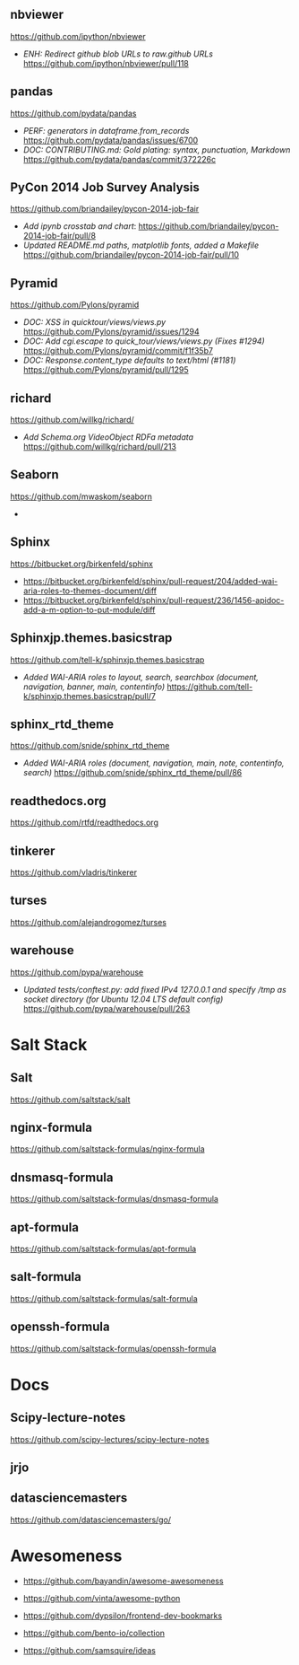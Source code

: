 ## nbviewer
https://github.com/ipython/nbviewer

* *ENH: Redirect github blob URLs to raw.github URLs* https://github.com/ipython/nbviewer/pull/118


## pandas
https://github.com/pydata/pandas

* *PERF: generators in dataframe.from_records* https://github.com/pydata/pandas/issues/6700
* *DOC: CONTRIBUTING.md: Gold plating: syntax, punctuation, Markdown* https://github.com/pydata/pandas/commit/372226c


## PyCon 2014 Job Survey Analysis
https://github.com/briandailey/pycon-2014-job-fair

* *Add ipynb crosstab and chart*: https://github.com/briandailey/pycon-2014-job-fair/pull/8
* *Updated README.md paths, matplotlib fonts, added a Makefile* https://github.com/briandailey/pycon-2014-job-fair/pull/10

## Pyramid
https://github.com/Pylons/pyramid

* *DOC: XSS in quicktour/views/views.py* https://github.com/Pylons/pyramid/issues/1294
* *DOC: Add cgi.escape to quick_tour/views/views.py (Fixes #1294)* https://github.com/Pylons/pyramid/commit/f1f35b7
* *DOC: Response.content_type defaults to text/html (#1181)* https://github.com/Pylons/pyramid/pull/1295

## richard
https://github.com/willkg/richard/

* *Add Schema.org VideoObject RDFa metadata* https://github.com/willkg/richard/pull/213


## Seaborn
https://github.com/mwaskom/seaborn

* 

## Sphinx
https://bitbucket.org/birkenfeld/sphinx

* https://bitbucket.org/birkenfeld/sphinx/pull-request/204/added-wai-aria-roles-to-themes-document/diff
* https://bitbucket.org/birkenfeld/sphinx/pull-request/236/1456-apidoc-add-a-m-option-to-put-module/diff


## Sphinxjp.themes.basicstrap
https://github.com/tell-k/sphinxjp.themes.basicstrap

* *Added WAI-ARIA roles to layout, search, searchbox (document, navigation, banner, main, contentinfo)* https://github.com/tell-k/sphinxjp.themes.basicstrap/pull/7

## sphinx_rtd_theme
https://github.com/snide/sphinx_rtd_theme

* *Added WAI-ARIA roles (document, navigation, main, note, contentinfo, search)* https://github.com/snide/sphinx_rtd_theme/pull/86

## readthedocs.org
https://github.com/rtfd/readthedocs.org

## tinkerer
https://github.com/vladris/tinkerer

## turses
https://github.com/alejandrogomez/turses

## warehouse
https://github.com/pypa/warehouse

* *Updated tests/conftest.py: add fixed IPv4 127.0.0.1 and specify /tmp as socket directory (for Ubuntu 12.04 LTS default config)* https://github.com/pypa/warehouse/pull/263



# Salt Stack

## Salt
https://github.com/saltstack/salt

## nginx-formula
https://github.com/saltstack-formulas/nginx-formula

## dnsmasq-formula
https://github.com/saltstack-formulas/dnsmasq-formula

## apt-formula
https://github.com/saltstack-formulas/apt-formula

## salt-formula
https://github.com/saltstack-formulas/salt-formula

## openssh-formula
https://github.com/saltstack-formulas/openssh-formula

# Docs

## Scipy-lecture-notes
https://github.com/scipy-lectures/scipy-lecture-notes

## jrjo

## datasciencemasters
https://github.com/datasciencemasters/go/

# Awesomeness

* https://github.com/bayandin/awesome-awesomeness
* https://github.com/vinta/awesome-python
* https://github.com/dypsilon/frontend-dev-bookmarks
* https://github.com/bento-io/collection

* https://github.com/samsquire/ideas
